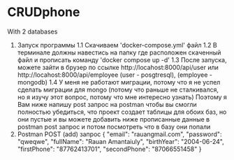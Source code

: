 # CRUDphone
With 2 databases
1. Запуск программы
   1.1 Скачиваем 'docker-compose.yml' файл
   1.2 В терминале должны навестись на папку где расположен скаченный файл и прописать команду 'docker compose up -d'
   1.3 После запуска, можете зайти в брузер по ссылке http://locahost:8000/api/user или http://locahost:8000/api/employee
     (user - posgtresql), (employee - mongodb)
   1.4 У меня не работают миграции, потому что я не успел сделать миграции для mongo
     (потому что раньше не сталкивался, но я изучу этот вопрос, потому что мне интересно узнать)
   Поэтому я Вам ниже напишу post запрос на postman чтобы вы смогли полностью убедиться, что проект создает таблицы для обоих баз,
     но они пустые и вы можете добавить ниже прописанные данные в postman post запрос и потом посмотреть что в базу они попали
2. Postman POST (add) запрос
   {
        "email": "rauangmail.com",
        "password": "qweqwe",
        "fullName": "Rauan Amantaiuly",
        "birthYear": "2004-06-24",
        "firstPhone": "87762413701",
        "secondPhone": "87066551458"
   }

